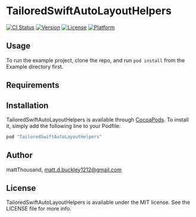 # TailoredSwiftAutoLayoutHelpers

[![CI Status](http://img.shields.io/travis/mattThousand/TailoredSwiftAutoLayoutHelpers.svg?style=flat)](https://travis-ci.org/mattThousand/TailoredSwiftAutoLayoutHelpers)
[![Version](https://img.shields.io/cocoapods/v/TailoredSwiftAutoLayoutHelpers.svg?style=flat)](http://cocoapods.org/pods/TailoredSwiftAutoLayoutHelpers)
[![License](https://img.shields.io/cocoapods/l/TailoredSwiftAutoLayoutHelpers.svg?style=flat)](http://cocoapods.org/pods/TailoredSwiftAutoLayoutHelpers)
[![Platform](https://img.shields.io/cocoapods/p/TailoredSwiftAutoLayoutHelpers.svg?style=flat)](http://cocoapods.org/pods/TailoredSwiftAutoLayoutHelpers)

## Usage

To run the example project, clone the repo, and run `pod install` from the Example directory first.

## Requirements

## Installation

TailoredSwiftAutoLayoutHelpers is available through [CocoaPods](http://cocoapods.org). To install
it, simply add the following line to your Podfile:

```ruby
pod "TailoredSwiftAutoLayoutHelpers"
```

## Author

mattThousand, matt.d.buckley1212@gmail.com

## License

TailoredSwiftAutoLayoutHelpers is available under the MIT license. See the LICENSE file for more info.
